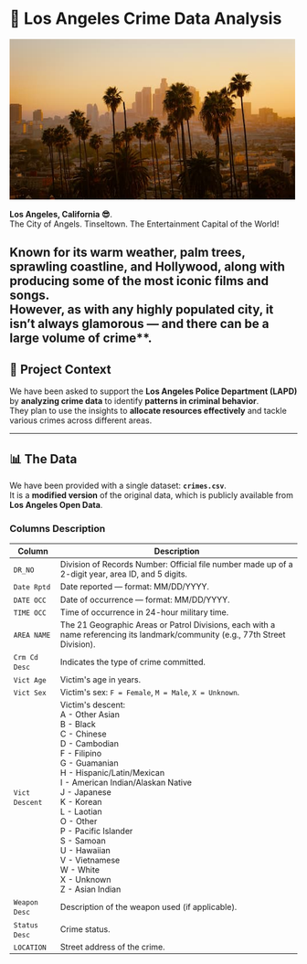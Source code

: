 # 🌴 Los Angeles Crime Data Analysis

![Los Angeles Skyline](la_skyline.jpg)

**Los Angeles, California 😎**.  
The City of Angels. Tinseltown. The Entertainment Capital of the World!

Known for its warm weather, palm trees, sprawling coastline, and Hollywood, along with producing some of the most iconic films and songs.  
However, as with any highly populated city, it isn’t always glamorous — and there can be a large volume of crime**.  
---

## 🎯 Project Context

We have been asked to support the **Los Angeles Police Department (LAPD)** by **analyzing crime data** to identify **patterns in criminal behavior**.  
They plan to use the insights to **allocate resources effectively** and tackle various crimes across different areas.

---

## 📊 The Data

We have been provided with a single dataset: **`crimes.csv`**.  
It is a **modified version** of the original data, which is publicly available from **Los Angeles Open Data**.

### Columns Description

| Column         | Description                                                                                                                         |
|----------------|-------------------------------------------------------------------------------------------------------------------------------------|
| `DR_NO`        | Division of Records Number: Official file number made up of a 2-digit year, area ID, and 5 digits.                                  |
| `Date Rptd`    | Date reported — format: MM/DD/YYYY.                                                                                                 |
| `DATE OCC`     | Date of occurrence — format: MM/DD/YYYY.                                                                                            |
| `TIME OCC`     | Time of occurrence in 24-hour military time.                                                                                        |
| `AREA NAME`    | The 21 Geographic Areas or Patrol Divisions, each with a name referencing its landmark/community (e.g., 77th Street Division).       |
| `Crm Cd Desc`  | Indicates the type of crime committed.                                                                                              |
| `Vict Age`     | Victim's age in years.                                                                                                              |
| `Vict Sex`     | Victim's sex: `F = Female`, `M = Male`, `X = Unknown`.                                                                              |
| `Vict Descent` | Victim's descent: <br/>A - Other Asian<br/>B - Black<br/>C - Chinese<br/>D - Cambodian<br/>F - Filipino<br/>G - Guamanian<br/>H - Hispanic/Latin/Mexican<br/>I - American Indian/Alaskan Native<br/>J - Japanese<br/>K - Korean<br/>L - Laotian<br/>O - Other<br/>P - Pacific Islander<br/>S - Samoan<br/>U - Hawaiian<br/>V - Vietnamese<br/>W - White<br/>X - Unknown<br/>Z - Asian Indian |
| `Weapon Desc`  | Description of the weapon used (if applicable).                                                                                     |
| `Status Desc`  | Crime status.                                                                                                                       |
| `LOCATION`     | Street address of the crime.                                                                                                        |

